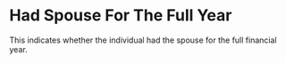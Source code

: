 # Had Spouse For The Full Year
This indicates whether the individual had the spouse for the full financial year.